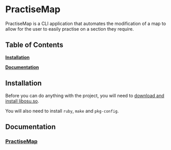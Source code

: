 # PractiseMap

PractiseMap is a CLI application that automates the modification of a map to allow for the user to easily practise on a section they require. 

## Table of Contents

**[Installation](#install)**

**[Documentation](#doc)**

<a name='install'></a>

## Installation

Before you can do anything with the project, you will need to [download and install libosu.so](https://github.com/K3VRAL/libosu).

You will also need to install `ruby`, `make` and `pkg-config`.

<a name='doc'></a>

## Documentation

### [PractiseMap](/doc/PractiseMap.md)